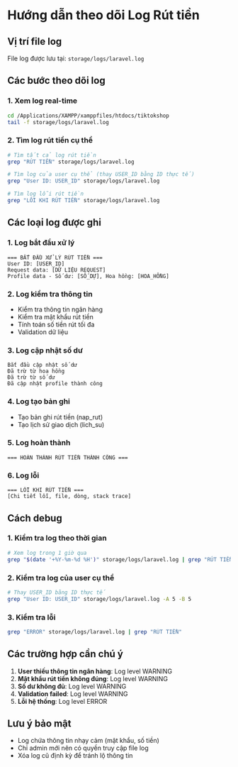 # Hướng dẫn theo dõi Log Rút tiền

## Vị trí file log
File log được lưu tại: `storage/logs/laravel.log`

## Các bước theo dõi log

### 1. Xem log real-time
```bash
cd /Applications/XAMPP/xamppfiles/htdocs/tiktokshop
tail -f storage/logs/laravel.log
```

### 2. Tìm log rút tiền cụ thể
```bash
# Tìm tất cả log rút tiền
grep "RÚT TIỀN" storage/logs/laravel.log

# Tìm log của user cụ thể (thay USER_ID bằng ID thực tế)
grep "User ID: USER_ID" storage/logs/laravel.log

# Tìm log lỗi rút tiền
grep "LỖI KHI RÚT TIỀN" storage/logs/laravel.log
```

## Các loại log được ghi

### 1. Log bắt đầu xử lý
```
=== BẮT ĐẦU XỬ LÝ RÚT TIỀN ===
User ID: [USER_ID]
Request data: [DỮ LIỆU REQUEST]
Profile data - Số dư: [SỐ_DỰ], Hoa hồng: [HOA_HỒNG]
```

### 2. Log kiểm tra thông tin
- Kiểm tra thông tin ngân hàng
- Kiểm tra mật khẩu rút tiền
- Tính toán số tiền rút tối đa
- Validation dữ liệu

### 3. Log cập nhật số dư
```
Bắt đầu cập nhật số dư
Đã trừ từ hoa hồng
Đã trừ từ số dư
Đã cập nhật profile thành công
```

### 4. Log tạo bản ghi
- Tạo bản ghi rút tiền (nap_rut)
- Tạo lịch sử giao dịch (lich_su)

### 5. Log hoàn thành
```
=== HOÀN THÀNH RÚT TIỀN THÀNH CÔNG ===
```

### 6. Log lỗi
```
=== LỖI KHI RÚT TIỀN ===
[Chi tiết lỗi, file, dòng, stack trace]
```

## Cách debug

### 1. Kiểm tra log theo thời gian
```bash
# Xem log trong 1 giờ qua
grep "$(date '+%Y-%m-%d %H')" storage/logs/laravel.log | grep "RÚT TIỀN"
```

### 2. Kiểm tra log của user cụ thể
```bash
# Thay USER_ID bằng ID thực tế
grep "User ID: USER_ID" storage/logs/laravel.log -A 5 -B 5
```

### 3. Kiểm tra lỗi
```bash
grep "ERROR" storage/logs/laravel.log | grep "RÚT TIỀN"
```

## Các trường hợp cần chú ý

1. **User thiếu thông tin ngân hàng**: Log level WARNING
2. **Mật khẩu rút tiền không đúng**: Log level WARNING  
3. **Số dư không đủ**: Log level WARNING
4. **Validation failed**: Log level WARNING
5. **Lỗi hệ thống**: Log level ERROR

## Lưu ý bảo mật

- Log chứa thông tin nhạy cảm (mật khẩu, số tiền)
- Chỉ admin mới nên có quyền truy cập file log
- Xóa log cũ định kỳ để tránh lộ thông tin

